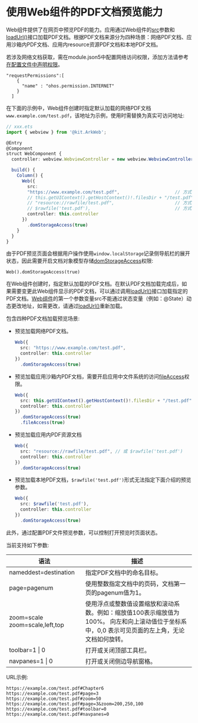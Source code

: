 # 使用Web组件的PDF文档预览能力

Web组件提供了在网页中预览PDF的能力。应用通过Web组件的[src](../reference/apis-arkweb/ts-basic-components-web.md#web)参数和[loadUrl()](../reference/apis-arkweb/js-apis-webview.md#loadurl)接口加载PDF文档。根据PDF文档来源分为四种场景：网络PDF文档、应用沙箱内PDF文档、应用内resource资源PDF文档和本地PDF文档。

若涉及网络文档获取，需在module.json5中配置网络访问权限，添加方法请参考[在配置文件中声明权限](../security/AccessToken/declare-permissions.md)。

  ```
  "requestPermissions":[
      {
        "name" : "ohos.permission.INTERNET"
      }
    ]
  ```


在下面的示例中，Web组件创建时指定默认加载的网络PDF文档 `www.example.com/test.pdf`，该地址为示例，使用时需替换为真实可访问地址:

```ts
// xxx.ets
import { webview } from '@kit.ArkWeb';

@Entry
@Component
struct WebComponent {
  controller: webview.WebviewController = new webview.WebviewController();

  build() {
    Column() {
      Web({ 
      	src: 
      	"https://www.example.com/test.pdf", 					// 方式一 加载网络PDF文档
      	// this.getUIContext().getHostContext()!.filesDir + "/test.pdf", // 方式二 加载本地应用沙箱内PDF文档
      	// "resource://rawfile/test.pdf", 						// 方式三 应用内resource资源PDF文档
      	// $rawfile('test.pdf'), 								// 方式四 本地PDF文档
      	controller: this.controller 
      })
        .domStorageAccess(true)
    }
  }
}
```

由于PDF预览页面会根据用户操作使用`window.localStorage`记录侧导航栏的展开状态，因此需要开启文档对象模型存储[domStorageAccess](../reference/apis-arkweb/ts-basic-components-web.md#domstorageaccess)权限:

  ```
  Web().domStorageAccess(true)
  ```

在Web组件创建时，指定默认加载的PDF文档。在默认PDF文档加载完成后，如果需要变更此Web组件显示的PDF文档，可以通过调用[loadUrl()](../reference/apis-arkweb/js-apis-webview.md#loadurl)接口加载指定的PDF文档。[Web组件](../reference/apis-arkweb/ts-basic-components-web.md#web)的第一个参数变量src不能通过状态变量（例如：@State）动态更改地址，如需更改，请通过[loadUrl()](../reference/apis-arkweb/js-apis-webview.md#loadurl)重新加载。

包含四种PDF文档加载预览场景:
- 预览加载网络PDF文档。

  ```ts
  Web({ 
    src: "https://www.example.com/test.pdf",
    controller: this.controller 
  })
    .domStorageAccess(true)
  ```
- 预览加载应用沙箱内PDF文档，需要开启应用中文件系统的访问[fileAccess](../reference/apis-arkweb/ts-basic-components-web.md#fileaccess)权限。

  ```ts
  Web({ 
    src: this.getUIContext().getHostContext()!.filesDir + "/test.pdf",
    controller: this.controller 
  })
    .domStorageAccess(true)
    .fileAccess(true)
  ```
- 预览加载应用内PDF资源文档

  ```ts
  Web({ 
    src: "resource://rawfile/test.pdf", // 或 $rawfile('test.pdf')
    controller: this.controller 
  })
    .domStorageAccess(true)
  ```
- 预览加载本地PDF文档，`$rawfile('test.pdf')`形式无法指定下面介绍的预览参数。

  ```ts
  Web({ 
    src: $rawfile('test.pdf'),
    controller: this.controller 
  })
    .domStorageAccess(true)
  ```

此外，通过配置PDF文件预览参数，可以控制打开预览时页面状态。

当前支持如下参数: 

| 语法		| 描述 |
| --------- | ---------- |
| nameddest=destination 	|  指定PDF文档中的命名目标。 |
| page=pagenum 	| 使用整数指定文档中的页码，文档第一页的pagenum值为1。| 
| zoom=scale    zoom=scale,left,top	| 使用浮点或整数值设置缩放和滚动系数。例如：缩放值100表示缩放值为100%。 向左和向上滚动值位于坐标系中，0,0 表示可见页面的左上角，无论文档如何旋转。 |
| toolbar=1 \| 0 	| 打开或关闭顶部工具栏。 | 
| navpanes=1 \| 0 	| 打开或关闭侧边导航窗格。 | 


URL示例:  
```
https://example.com/test.pdf#Chapter6  
https://example.com/test.pdf#page=3  
https://example.com/test.pdf#zoom=50  
https://example.com/test.pdf#page=3&zoom=200,250,100  
https://example.com/test.pdf#toolbar=0  
https://example.com/test.pdf#navpanes=0  
```
<!--RP1--><!--RP1End-->